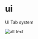 # ui

UI Tab system

![alt text](https://github.com/RK010176/template-/blob/master/Assets/Pic/pic.jpg?raw=true)
